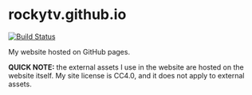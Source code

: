 # rockytv.github.io
[![Build Status](https://travis-ci.org/RockyTV/rockytv.github.io.svg?branch=master)](https://travis-ci.org/RockyTV/rockytv.github.io)

My website hosted on GitHub pages.

**QUICK NOTE:** the external assets I use in the website are hosted on the website itself. My site license is CC4.0, and it does not apply to external assets.
